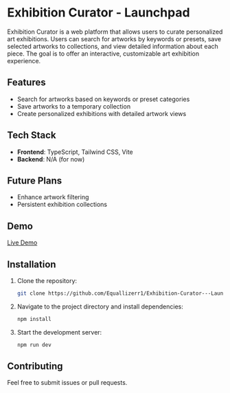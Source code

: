 # Exhibition Curator - Launchpad

Exhibition Curator is a web platform that allows users to curate personalized art exhibitions. Users can search for artworks by keywords or presets, save selected artworks to collections, and view detailed information about each piece. The goal is to offer an interactive, customizable art exhibition experience.

## Features
- Search for artworks based on keywords or preset categories
- Save artworks to a temporary collection
- Create personalized exhibitions with detailed artwork views

## Tech Stack
- **Frontend**: TypeScript, Tailwind CSS, Vite
- **Backend**: N/A (for now)

## Future Plans
- Enhance artwork filtering
- Persistent exhibition collections

## Demo
[Live Demo](https://exhibition-curator-launchpad.vercel.app)

## Installation
1. Clone the repository:
    ```bash
    git clone https://github.com/Equallizerr1/Exhibition-Curator---Launchpad.git
    ```
2. Navigate to the project directory and install dependencies:
    ```bash
    npm install
    ```
3. Start the development server:
    ```bash
    npm run dev
    ```

## Contributing
Feel free to submit issues or pull requests.
